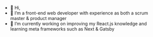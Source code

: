- 👋 Hi,
- 👀 I’m a front-end web developer with experience as both a scrum master & product manager
- 🧠 I’m currently working on improving my React.js knowledge and learning meta frameworks such as Next & Gatsby
